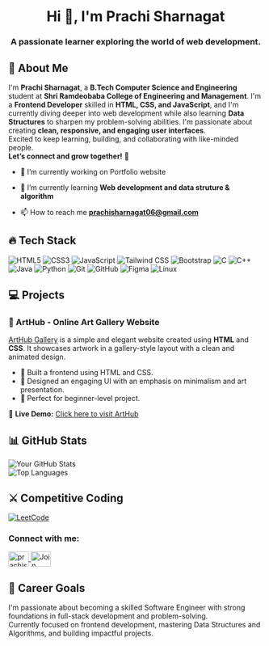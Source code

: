 <h1 align="center">Hi 👋, I'm Prachi Sharnagat</h1>
<h3 align="center">A passionate learner exploring the world of web development.</h3>

## 💫 About Me

I'm **Prachi Sharnagat**, a **B.Tech Computer Science and Engineering** student at **Shri Ramdeobaba College of Engineering and Management**.
I'm a **Frontend Developer** skilled in **HTML, CSS, and JavaScript**, and I'm currently diving deeper into web development while also learning **Data Structures** to sharpen my problem-solving abilities.
I'm passionate about creating **clean, responsive, and engaging user interfaces**.  
Excited to keep learning, building, and collaborating with like-minded people.  
**Let’s connect and grow together!** 🚀


- 🔭 I’m currently working on Portfolio website

- 🌱 I’m currently learning **Web development and data struture & algorithm**

- 📫 How to reach me **prachisharnagat06@gmail.com**



## 🔥 Tech Stack  
![HTML5](https://img.shields.io/badge/HTML5-E34F26?style=for-the-badge&logo=html5&logoColor=white) ![CSS3](https://img.shields.io/badge/CSS3-1572B6?style=for-the-badge&logo=css3&logoColor=white) ![JavaScript](https://img.shields.io/badge/JavaScript-F7DF1E?style=for-the-badge&logo=javascript&logoColor=black) ![Tailwind CSS](https://img.shields.io/badge/TailwindCSS-38B2AC?style=for-the-badge&logo=tailwind-css&logoColor=white) ![Bootstrap](https://img.shields.io/badge/Bootstrap-7952B3?style=for-the-badge&logo=bootstrap&logoColor=white) ![C](https://img.shields.io/badge/C_language-282C34?style=for-the-badge&logo=c&logoColor=61DAFB)
 ![C++](https://img.shields.io/badge/C++-00599C?style=for-the-badge&logo=c%2B%2B&logoColor=white) ![Java](https://img.shields.io/badge/Java-ED8B00?style=for-the-badge&logo=java&logoColor=white) ![Python](https://img.shields.io/badge/Python-3776AB?style=for-the-badge&logo=python&logoColor=white) ![Git](https://img.shields.io/badge/Git-F05032?style=for-the-badge&logo=git&logoColor=white) ![GitHub](https://img.shields.io/badge/GitHub-181717?style=for-the-badge&logo=github&logoColor=white) ![Figma](https://img.shields.io/badge/Figma-F24E1E?style=for-the-badge&logo=figma&logoColor=white) ![Linux](https://img.shields.io/badge/Linux-FCC624?style=for-the-badge&logo=linux&logoColor=black)


  


## 💻 Projects

### 🎨 ArtHub - Online Art Gallery Website
[ArtHub Gallery](https://prachi-sharnagat.github.io/firstRepository/) is a simple and elegant website created using **HTML** and **CSS**. It showcases artwork in a gallery-style layout with a clean and animated design.

- 🔹 Built a frontend using HTML and CSS.
- 🔹 Designed an engaging UI with an emphasis on minimalism and art presentation.
- 🔹 Perfect for beginner-level project.

📌 **Live Demo:** [Click here to visit ArtHub](https://prachi-sharnagat.github.io/firstRepository/)

## 📊 GitHub Stats  
![Your GitHub Stats](https://github-readme-stats.vercel.app/api?username=prachi-sharnagat&show_icons=true&theme=tokyonight)  
![Top Languages](https://github-readme-stats.vercel.app/api/top-langs/?username=prachi-sharnagat&layout=compact&theme=tokyonight&cache_seconds=300)

## ⚔️ Competitive Coding  
[![LeetCode](https://img.shields.io/badge/LeetCode-FFA116?style=for-the-badge&logo=leetcode&logoColor=black)](https://leetcode.com/Prachi_Sharnagat/)


<h3 align="left">Connect with me:</h3>
<p align="left">
  <a href="https://www.linkedin.com/in/prachisharnagat" target="_blank" rel="noopener noreferrer">
    <img align="center" src="https://raw.githubusercontent.com/rahuldkjain/github-profile-readme-generator/master/src/images/icons/Social/linked-in-alt.svg" alt="prachisharnagat060606" height="30" width="40" />
  </a>
  <a href="https://discord.gg/NEhevmzQ" target="_blank" rel="noopener noreferrer">
    <img align="center" src="https://raw.githubusercontent.com/rahuldkjain/github-profile-readme-generator/master/src/images/icons/Social/discord.svg" alt="Join Discord" height="30" width="40" />
  </a>
</p>


## 🎯 Career Goals  
I'm passionate about becoming a skilled Software Engineer with strong foundations in full-stack development and problem-solving.  
Currently focused on frontend development, mastering Data Structures and Algorithms, and building impactful projects.  




